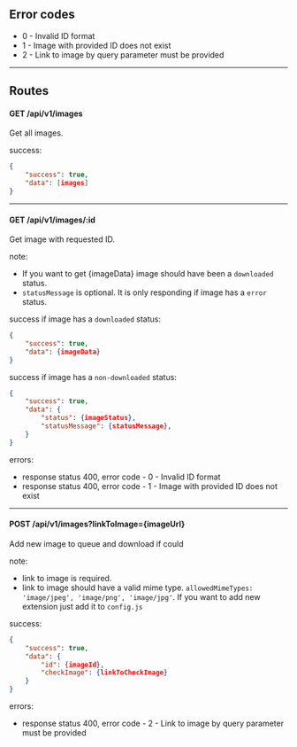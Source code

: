 ## Error codes
- 0 - Invalid ID format
- 1 - Image with provided ID does not exist
- 2 - Link to image by query parameter must be provided
***

## Routes

#### GET /api/v1/images

Get all images.

success:
```json
{
    "success": true,
    "data": [images]
}
```

***

#### GET /api/v1/images/:id

Get image with requested ID.

note:
- If you want to get {imageData} image should have been a `downloaded` status.
- `statusMessage` is optional. It is only responding if image has a `error` status.

success if image has a `downloaded` status:
```json
{
    "success": true,
    "data": {imageData}
}
```

success if image has a `non-downloaded` status:
```json
{
    "success": true,
    "data": {
        "status": {imageStatus},
        "statusMessage": {statusMessage},
    }
}
```

errors:
- response status 400, error code - 0 - Invalid ID format
- response status 400, error code - 1 - Image with provided ID does not exist

***

#### POST /api/v1/images?linkToImage={imageUrl}

Add new image to queue and download if could

note:
- link to image is required.
- link to image should have a valid mime type. 
`allowedMimeTypes: 
'image/jpeg',
'image/png',
'image/jpg'`.
If you want to add new extension just add it to `config.js`

 
success:
```json
{
    "success": true,
    "data": {
        "id": {imageId},
        "checkImage": {linkToCheckImage}
    }
}
```

errors:
- response status 400, error code - 2 - Link to image by query parameter must be provided

